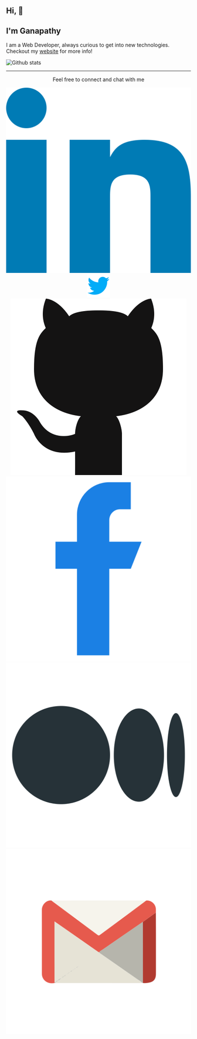 ## Hi, 👋
## I'm Ganapathy

I am a Web Developer, always curious to get into new technologies. Checkout my [website](https://ganapathypt.github.io/) for more info!

![Github stats](https://github-readme-stats.vercel.app/api?username=GanapathyPT)

<hr />
<p align="center">Feel free to connect and chat with me</p>
<p align="center">
	<a href="https://www.linkedin.com/in/ganapathy-pt/">
		<img src="./logos/linkedin.png" alt="in">
	</a>
	<a href="https://twitter.com/Ganapathy_pt">
		<img src="./logos/twitter.png" alt="in">
	</a>
	<a href="https://github.com/GanapathyPT">
		<img src="./logos/github.png" alt="in">
	</a>
	<a href="https://www.facebook.com/18ganapathy04/">
		<img src="./logos/facebook.png" alt="in">
	</a>
	<a href="https://18ganapathy04.medium.com/">
		<img src="./logos/medium.png" alt="in">
	</a>
	<a href="mailto:18ganapathy04@gmail.com">
		<img src="./logos/mail.png" alt="in">
	</a>
</p>